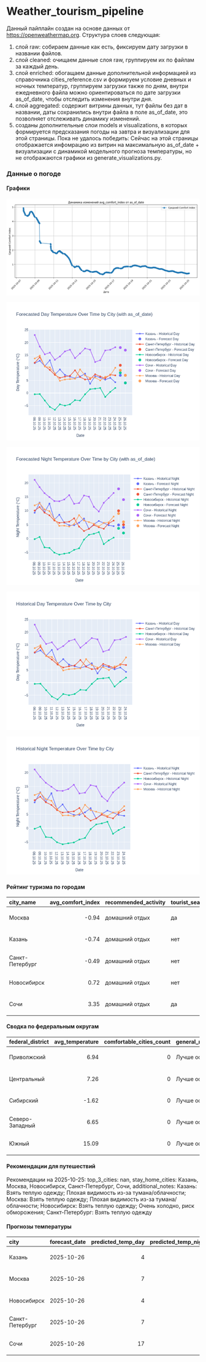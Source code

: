 # Weather_tourism_pipeline
Данный пайплайн создан на основе данных от https://openweathermap.org.
Структура слоев следующая:
  1) слой raw: 
  собираем данные как есть, фиксируем дату загрузки в названии файлов.
  2) слой cleaned:
  очищаем данные слоя raw, группируем их по файлам за каждый день.
  3) слой enriched:
  обогащаем данные дополнительной информацией из справочника cities_reference.csv и формируем условие дневных и ночных температур,
  группируем загрузки также по дням, внутри ежедневного файла можно ориентироваться по дате загрузки as_of_date, чтобы отследить изменения внутри дня.
  4) слой aggregated:
   содержит витрины данных, тут файлы без дат в названии, даты сохранились внутри файла в поле as_of_date, это позволняет отслеживать динамику изменений.
  6) созданы дополнительные слои models и visualizations, в которых формируется предсказания погоды на завтра и визуализации для этой страницы.
  Пока не удалось победить: Сейчас на этой страницы отображается инфомрацию из витрин на максимальную as_of_date + визуализации с динамикой модельного прогноза температуры, 
  но не отображаются графики из generate_visualizations.py.
<!-- WEATHER DATA START -->
### Данные о погоде

#### Графики
![Comfort Index Trend](data/visualizations/comfort_index_trend.png)

![Forecasted Day Temperature](data/visualizations/forecasted_day_temperature.png)

![Forecasted Night Temperature](data/visualizations/forecasted_night_temperature.png)

![Historical Day Temperature](data/visualizations/historical_day_temperature.png)

![Historical Night Temperature](data/visualizations/historical_night_temperature.png)

#### Рейтинг туризма по городам
| city_name       |   avg_comfort_index | recommended_activity   | tourist_season_match   | tourism_season   | tour_recommendation       | as_of_date          |
|:----------------|--------------------:|:-----------------------|:-----------------------|:-----------------|:--------------------------|:--------------------|
| Москва          |               -0.94 | домашний отдых         | да                     | Круглогодично    | домашний отдых в сезон    | 2025-10-25 11:17:00 |
| Казань          |               -0.74 | домашний отдых         | нет                    | Май-Сентябрь     | домашний отдых вне сезона | 2025-10-25 11:17:00 |
| Санкт-Петербург |               -0.49 | домашний отдых         | нет                    | Май-Сентябрь     | домашний отдых вне сезона | 2025-10-25 11:17:00 |
| Новосибирск     |                0.72 | домашний отдых         | нет                    | Июнь-Август      | домашний отдых вне сезона | 2025-10-25 11:17:00 |
| Сочи            |                3.35 | домашний отдых         | да                     | Май-Октябрь      | домашний отдых в сезон    | 2025-10-25 11:17:00 |

#### Сводка по федеральным округам
| federal_district   |   avg_temperature |   comfortable_cities_count | general_recommendation   | as_of_date          |
|:-------------------|------------------:|---------------------------:|:-------------------------|:--------------------|
| Приволжский        |              6.94 |                          0 | Лучше остаться дома      | 2025-10-25 11:17:00 |
| Центральный        |              7.26 |                          0 | Лучше остаться дома      | 2025-10-25 11:17:00 |
| Сибирский          |             -1.62 |                          0 | Лучше остаться дома      | 2025-10-25 11:17:00 |
| Северо-Западный    |              6.65 |                          0 | Лучше остаться дома      | 2025-10-25 11:17:00 |
| Южный              |             15.09 |                          0 | Лучше остаться дома      | 2025-10-25 11:17:00 |

#### Рекомендации для путешествий
Рекомендации на 2025-10-25: top_3_cities: nan, stay_home_cities: Казань, Москва, Новосибирск, Санкт-Петербург, Сочи, additional_notes: Казань: Взять теплую одежду; Плохая видимость из-за тумана/облачности; Москва: Взять теплую одежду; Плохая видимость из-за тумана/облачности; Новосибирск: Взять теплую одежду; Очень холодно, риск обморожения; Санкт-Петербург: Взять теплую одежду

#### Прогнозы температуры
| city            | forecast_date   |   predicted_temp_day |   predicted_temp_night | model_type       | as_of_date          |
|:----------------|:----------------|---------------------:|-----------------------:|:-----------------|:--------------------|
| Казань          | 2025-10-26      |                    4 |                      4 | LinearRegression | 2025-10-25 11:17:42 |
| Москва          | 2025-10-26      |                    7 |                      6 | LinearRegression | 2025-10-25 11:17:42 |
| Новосибирск     | 2025-10-26      |                    4 |                      2 | LinearRegression | 2025-10-25 11:17:42 |
| Санкт-Петербург | 2025-10-26      |                    7 |                      5 | LinearRegression | 2025-10-25 11:17:42 |
| Сочи            | 2025-10-26      |                   17 |                     14 | LinearRegression | 2025-10-25 11:17:42 |


<!-- WEATHER DATA END -->
